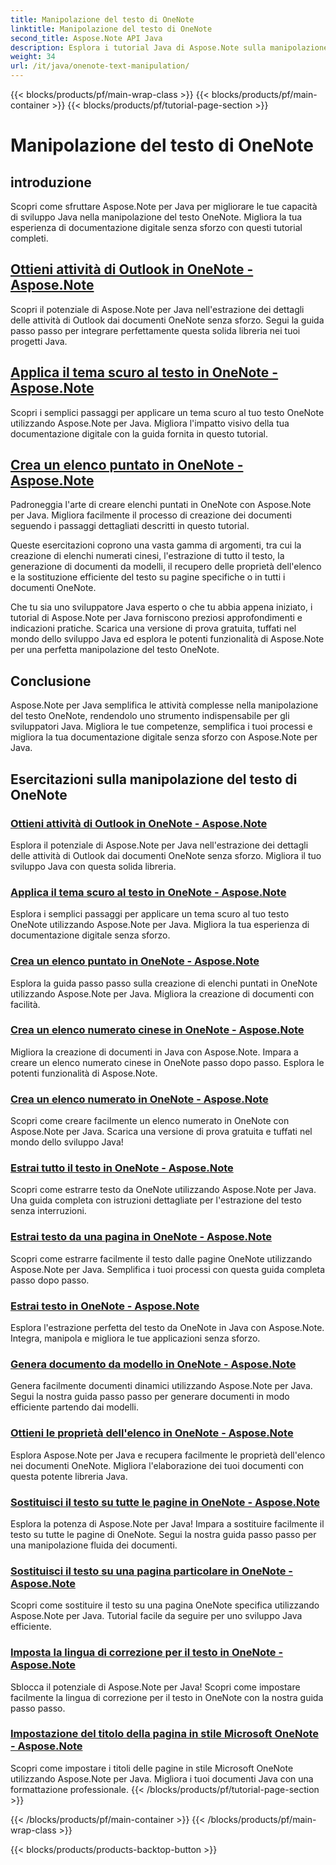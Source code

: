 ```yaml
---
title: Manipolazione del testo di OneNote
linktitle: Manipolazione del testo di OneNote
second_title: Aspose.Note API Java
description: Esplora i tutorial Java di Aspose.Note sulla manipolazione del testo di OneNote. Esplora metodi efficienti per attività come l'estrazione di testo, l'applicazione di temi, la creazione di elenchi e altro ancora.
weight: 34
url: /it/java/onenote-text-manipulation/
---
```


{{< blocks/products/pf/main-wrap-class >}}
{{< blocks/products/pf/main-container >}}
{{< blocks/products/pf/tutorial-page-section >}}

# Manipolazione del testo di OneNote


## introduzione

Scopri come sfruttare Aspose.Note per Java per migliorare le tue capacità di sviluppo Java nella manipolazione del testo OneNote. Migliora la tua esperienza di documentazione digitale senza sforzo con questi tutorial completi.

##  [Ottieni attività di Outlook in OneNote - Aspose.Note](./get-outlook-task/)
Scopri il potenziale di Aspose.Note per Java nell'estrazione dei dettagli delle attività di Outlook dai documenti OneNote senza sforzo. Segui la guida passo passo per integrare perfettamente questa solida libreria nei tuoi progetti Java.

## [Applica il tema scuro al testo in OneNote - Aspose.Note](./apply-dark-theme/)
Scopri i semplici passaggi per applicare un tema scuro al tuo testo OneNote utilizzando Aspose.Note per Java. Migliora l'impatto visivo della tua documentazione digitale con la guida fornita in questo tutorial.

## [Crea un elenco puntato in OneNote - Aspose.Note](./create-bulleted-list/)
Padroneggia l'arte di creare elenchi puntati in OneNote con Aspose.Note per Java. Migliora facilmente il processo di creazione dei documenti seguendo i passaggi dettagliati descritti in questo tutorial.

Queste esercitazioni coprono una vasta gamma di argomenti, tra cui la creazione di elenchi numerati cinesi, l'estrazione di tutto il testo, la generazione di documenti da modelli, il recupero delle proprietà dell'elenco e la sostituzione efficiente del testo su pagine specifiche o in tutti i documenti OneNote.

Che tu sia uno sviluppatore Java esperto o che tu abbia appena iniziato, i tutorial di Aspose.Note per Java forniscono preziosi approfondimenti e indicazioni pratiche. Scarica una versione di prova gratuita, tuffati nel mondo dello sviluppo Java ed esplora le potenti funzionalità di Aspose.Note per una perfetta manipolazione del testo OneNote.

## Conclusione
Aspose.Note per Java semplifica le attività complesse nella manipolazione del testo OneNote, rendendolo uno strumento indispensabile per gli sviluppatori Java. Migliora le tue competenze, semplifica i tuoi processi e migliora la tua documentazione digitale senza sforzo con Aspose.Note per Java.
## Esercitazioni sulla manipolazione del testo di OneNote
### [Ottieni attività di Outlook in OneNote - Aspose.Note](./get-outlook-task/)
Esplora il potenziale di Aspose.Note per Java nell'estrazione dei dettagli delle attività di Outlook dai documenti OneNote senza sforzo. Migliora il tuo sviluppo Java con questa solida libreria.
### [Applica il tema scuro al testo in OneNote - Aspose.Note](./apply-dark-theme/)
Esplora i semplici passaggi per applicare un tema scuro al tuo testo OneNote utilizzando Aspose.Note per Java. Migliora la tua esperienza di documentazione digitale senza sforzo.
### [Crea un elenco puntato in OneNote - Aspose.Note](./create-bulleted-list/)
Esplora la guida passo passo sulla creazione di elenchi puntati in OneNote utilizzando Aspose.Note per Java. Migliora la creazione di documenti con facilità.
### [Crea un elenco numerato cinese in OneNote - Aspose.Note](./create-chinese-numbered-list/)
Migliora la creazione di documenti in Java con Aspose.Note. Impara a creare un elenco numerato cinese in OneNote passo dopo passo. Esplora le potenti funzionalità di Aspose.Note.
### [Crea un elenco numerato in OneNote - Aspose.Note](./create-numbered-list/)
Scopri come creare facilmente un elenco numerato in OneNote con Aspose.Note per Java. Scarica una versione di prova gratuita e tuffati nel mondo dello sviluppo Java!
### [Estrai tutto il testo in OneNote - Aspose.Note](./extract-all-text/)
Scopri come estrarre testo da OneNote utilizzando Aspose.Note per Java. Una guida completa con istruzioni dettagliate per l'estrazione del testo senza interruzioni.
### [Estrai testo da una pagina in OneNote - Aspose.Note](./extract-text-from-a-page/)
Scopri come estrarre facilmente il testo dalle pagine OneNote utilizzando Aspose.Note per Java. Semplifica i tuoi processi con questa guida completa passo dopo passo.
### [Estrai testo in OneNote - Aspose.Note](./extract-text/)
Esplora l'estrazione perfetta del testo da OneNote in Java con Aspose.Note. Integra, manipola e migliora le tue applicazioni senza sforzo.
### [Genera documento da modello in OneNote - Aspose.Note](./generate-document-from-template/)
Genera facilmente documenti dinamici utilizzando Aspose.Note per Java. Segui la nostra guida passo passo per generare documenti in modo efficiente partendo dai modelli.
### [Ottieni le proprietà dell'elenco in OneNote - Aspose.Note](./get-list-properties/)
Esplora Aspose.Note per Java e recupera facilmente le proprietà dell'elenco nei documenti OneNote. Migliora l'elaborazione dei tuoi documenti con questa potente libreria Java.
### [Sostituisci il testo su tutte le pagine in OneNote - Aspose.Note](./replace-text-on-all-pages/)
Esplora la potenza di Aspose.Note per Java! Impara a sostituire facilmente il testo su tutte le pagine di OneNote. Segui la nostra guida passo passo per una manipolazione fluida dei documenti.
### [Sostituisci il testo su una pagina particolare in OneNote - Aspose.Note](./replace-text-on-particular-page/)
Scopri come sostituire il testo su una pagina OneNote specifica utilizzando Aspose.Note per Java. Tutorial facile da seguire per uno sviluppo Java efficiente.
### [Imposta la lingua di correzione per il testo in OneNote - Aspose.Note](./set-proofing-language-for-text/)
Sblocca il potenziale di Aspose.Note per Java! Scopri come impostare facilmente la lingua di correzione per il testo in OneNote con la nostra guida passo passo.
### [Impostazione del titolo della pagina in stile Microsoft OneNote - Aspose.Note](./setting-page-title-in-microsoft-onenote-style/)
Scopri come impostare i titoli delle pagine in stile Microsoft OneNote utilizzando Aspose.Note per Java. Migliora i tuoi documenti Java con una formattazione professionale.
{{< /blocks/products/pf/tutorial-page-section >}}

{{< /blocks/products/pf/main-container >}}
{{< /blocks/products/pf/main-wrap-class >}}

{{< blocks/products/products-backtop-button >}}
